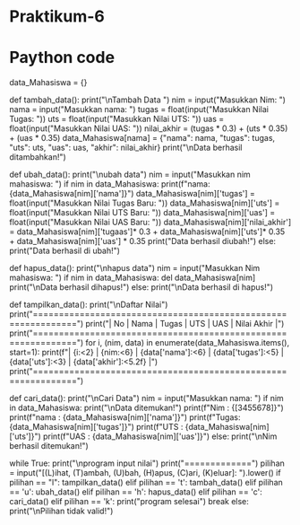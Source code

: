 # Praktikum-6
# Paython code

data_Mahasiswa = {}

def tambah_data():
    print("\nTambah Data ")
    nim = input("Masukkan Nim: ")
    nama = input("Masukkan nama: ")
    tugas = float(input("Masukkan Nilai Tugas: "))
    uts = float(input("Masukkan Nilai UTS: "))
    uas = float(input("Masukkan Nilai UAS: "))
    nilai_akhir = (tugas * 0.3) + (uts * 0.35) + (uas * 0.35)
    data_Mahasiswa[nama] = {"nama": nama, "tugas": tugas, "uts": uts, "uas": uas, "akhir": nilai_akhir}
    print("\nData berhasil ditambahkan!")

def ubah_data():
    print("\nubah data")
    nim = input("Masukkan nim mahasiswa: ")
    if nim in data_Mahasiswa:
        print(f"nama: {data_Mahasiswa[nim]['nama']}")
        data_Mahasiswa[nim]['tugas'] = float(input("Masukkan Nilai Tugas Baru: "))
        data_Mahasiswa[nim]['uts'] = float(input("Masukkan Nilai UTS Baru: "))
        data_Mahasiswa[nim]['uas'] = float(input("Masukkan Nilai UAS Baru: "))
        data_Mahasiswa[nim]['nilai_akhir'] = data_Mahasiswa[nim]['tugaas']* 0.3 + data_Mahasiswa[nim]['uts']* 0.35 + data_Mahasiswa[nim]['uas'] * 0.35
        print("Data berhasil diubah!")
    else:
        print("Data berhasil di ubah!")

def hapus_data():
    print("\nhapus data")
    nim = input("Masukkan Nim mahasiswa: ")
    if nim in data_Mahasiswa:
        del data_Mahasiswa[nim]
        print("\nData berhasil dihapus!")
    else:
        print("\nData berhasil di hapus!")

def tampilkan_data():
        print("\nDaftar Nilai")
        print("==============================================================")
        print("| No |           Nama            |  Tugas  |   UTS   |   UAS   | Nilai Akhir |")
        print("==============================================================")
        for i, (nim, data) in enumerate(data_Mahasiswa.items(), start=1):
            print(f"| {i:<2} | {nim:<6} | {data['nama']:<6} | {data['tugas']:<5} | {data['uts']:<3} | {data['akhir']:<5.2f} |")    
        print("==============================================================")

def cari_data():
    print("\nCari Data")
    nim = input("Masukkan nama: ")
    if nim in data_Mahasiswa:
        print("\nData ditemukan!")
        print(f"Nim  : {[3455678]}")
        print(f"nama : {data_Mahasiswa[nim]['nama']}")
        print(f"Tugas: {data_Mahasiswa[nim]['tugas']}")
        print(f"UTS  : {data_Mahasiswa[nim]['uts']}")
        print(f"UAS  : {data_Mahasiswa[nim]['uas']}")
    else:
        print("\nNim berhasil ditemukan!")

while True:
    print("\nprogram input nilai")
    print("=============")
    pilihan = input("[(L)ihat, (T)ambah, (U)bah, (H)apus, (C)ari, (K)eluar]: ").lower()
    if pilihan == "l":
        tampilkan_data()
    elif pilihan == 't':
        tambah_data()
    elif pilihan == 'u':
        ubah_data()
    elif pilihan == 'h':
        hapus_data()
    elif pilihan == 'c':
        cari_data()
    elif pilihan == 'k':
        print("program selesai")
        break
    else:
        print("\nPilihan tidak valid!")
